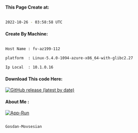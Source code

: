 
   
#### This Page Create at:

```bash

2022-10-26 - 03:58:58 UTC

```

#### Create By Machine:

```bash

Host Name : fv-az199-112

platform  : Linux-5.4.0-1094-azure-x86_64-with-glibc2.27

Ip Local  : 10.1.0.16

```
#### Download This code Here:

[![GitHub release (latest by date)](https://img.shields.io/github/v/release/Gosdan-Movsesian/Gosdan?style=for-the-badge&label=Download)](https://github.com/Gosdan-Movsesian/Gosdan/releases) 

</p> 

#### About Me :

[![App-Run](https://github.com/Gosdan-Movsesian/Gosdan/actions/workflows/App-Run.yml/badge.svg)](https://github.com/Gosdan-Movsesian/Gosdan/actions/workflows/App-Run.yml)

```bash

Gosdan-Movsesian

```

